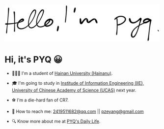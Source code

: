 <img src="README.assets/helloim-pyq .svg">

# Hi, it's PYQ 😀

- 👨🏻‍🎓 I'm a student of [Hainan University (Hainanu)](https://ha.hainanu.edu.cn/home2020/).  

- 🎓 I'm going to study in [Institude of Information Engineering (IIE), University of Chinese Academy of Science (UCAS)](http://www.iie.ac.cn/) next year.  

- ⚽ I'm a die-hard fan of CR7.   

- 💌 How to reach me: 2419511682@qq.com || pzeyang@gmail.com  

- 🔍 Know more about me at [PYQ's Daily Life](https://www.pengyq.top).

  

  

